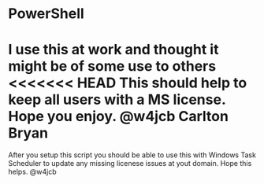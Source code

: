 # PowerShell
I use this at work and thought it might be of some use to others
<<<<<<< HEAD
This should help to keep all users with a MS license.
Hope you enjoy.
@w4jcb Carlton Bryan
=======
After you setup this script you should be able to use this with Windows Task Scheduler to update any missing licenese issues at yout domain.
Hope this helps.
@w4jcb




